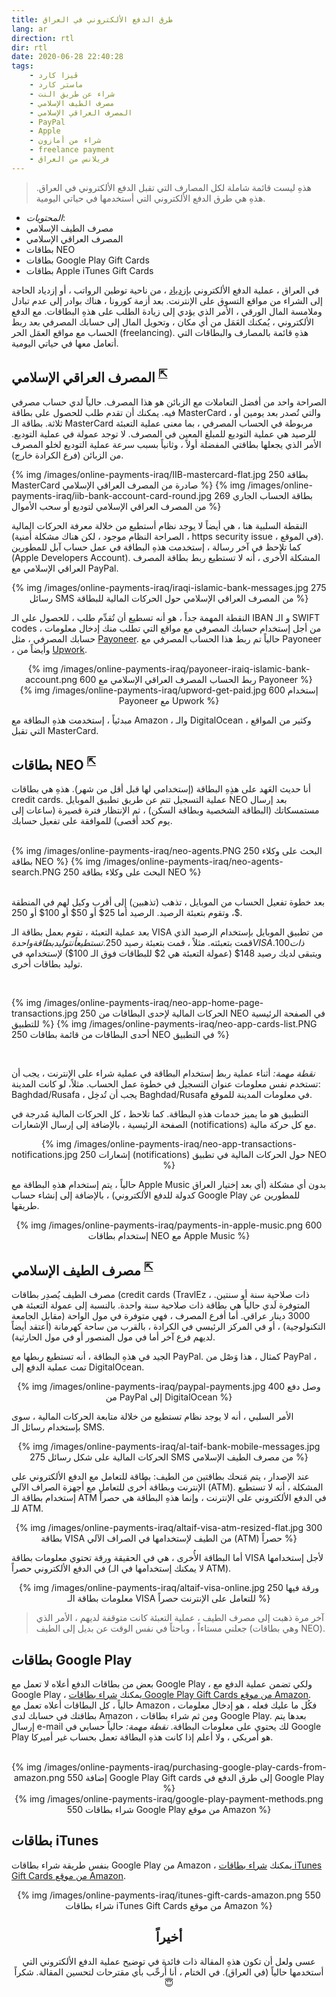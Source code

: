 ```yaml
---
title: طرق الدفع الألكتروني في العراق
lang: ar
direction: rtl
dir: rtl
date: 2020-06-28 22:40:28
tags: 
	- ڤيزا كارد
	- ماستر كارد
	- شراء عن طريق النت
	- مصرف الطيف الإسلامي 
	- المصرف العراقي الإسلامي
	- PayPal
	- Apple
	- شراء من أمازون
	- freelance payment
	- فريلانس من العراق
---
```




> هذهِ ليست قائمة شاملة لكل المصارف التي تقبل الدفع الألكتروني في العراق. هذهِ هي طرق الدفع الألكتروني التي أستخدمها في حياتي اليومية. 

* *المحتويات*:
* مصرف الطيف الإسلامي
* المصرف العراقي الإسلامي
* بطاقات NEO
* بطاقات Google Play Gift Cards
* بطاقات Apple iTunes Gift Cards
<!-- * بطاقات زين كاش (ZainCash) و سويچ (Switch) -->


في العراق ، عملية الدفع الألكتروني [بإزدياد](https://www.facebook.com/permalink.php?story_fbid=211399843527442&id=107341707266590) ، من ناحية توطين الرواتب ، أو إزدياد الحاجة إلى الشراء من مواقع التسوق على الإنترنت. بعد أزمة كورونا ، هناك بوادر إلى عدم تبادل وملامسة المال الورقي ، الأمر الذي يؤدي إلى زيادة الطلب على هذهِ البطاقات.
مع الدفع الألكتروني ، يُمكنك العَمَل من أي مكان ، وتحويل المال إلى حسابك المصرفي بعد ربط الحساب مع مواقع العمَل الحر (freelancing).
هذهِ قائمة بالمصارف والبطاقات التي أتعامل معها في حياتي اليومية.


## المصرف العراقي الإسلامي <sup>[⇱](https://www.iraqiislamicb.com/)</sup>

الصراحة واحد من أفضل التعاملات مع الزبائن هو هذا المصرف. حالياً لدي حساب مصرفي فيه. يمكنك أن تقدم طلب للحصول على بطاقة MasterCard ، والتي تُصدر بعد يومين أو ثلاثة.
بطاقة الـ MasterCard مربوطة في الحساب المصرفي ، بما معنى عملية التعبئة للرصيد هي عملية التوديع للمبلغ المعين في المصرف. لا توجد عمولة في عملية التوديع. الأمر الذي يجعلها بطاقتي المفضلة أولاً ، وثانياً بسبب سرعة عملية التوديع لخلو المصرف من الزبائن (فرع الكرادة خارج).
<br>

{% img /images/online-payments-iraq/IIB-mastercard-flat.jpg 250 بطاقة MasterCard صادرة من المصرف العراقي الإسلامي  %}
{% img /images/online-payments-iraq/iib-bank-account-card-round.jpg 269 بطاقة الحساب الجاري من المصرف العراقي الإسلامي لتوديع أو سحب الأموال  %}
<br>

النقطة السلبية هنا ، هي أيضاً لا يوجد نظام أستطيع من خلالة معرفة الحركات المالية (الصراحة النظام موجود ، لكن هناك مشكلة أَمنية ، https security issue ، في الموقع). كما تلاحظ في آخر رسالة ، إستخدمت هذهِ البطاقة في عمل حساب آبل للمطورين (Apple Developers Account). المشكلة الأُخرى ، أنه لا تستطيع ربط بطاقة المصرف العراقي الإسلامي مع PayPal.

<center>
{% img /images/online-payments-iraq/iraqi-islamic-bank-messages.jpg 275 رسائل SMS من المصرف العراقي الإسلامي حول الحركات المالية للبطاقة  %}
<br>
</center>


النقطة المهمة جداً ، هو أنه تسطيع أن تُقدِّم طلب ، للحصول على الـ IBAN و الـ SWIFT codes ، من أجل إستخدام حسابك المصرفي مع مواقع التي تطلب منك إدخال معلومات حسابك المصرفي ، مثل [Payoneer](https://payoneer.com). حالياً تم ربط هذا الحساب المصرفي مع Payoneer ، وأيضاً من [Upwork](https://www.upwork.com).

<center>
{% img /images/online-payments-iraq/payoneer-iraiq-islamic-bank-account.png 600 ربط الحساب المصرف العراقي الإسلامي مع Payoneer  %}
</center>

<center>
{% img /images/online-payments-iraq/upword-get-paid.jpg 600 إستخدام Payoneer مع Upwork  %}
<br>
</center>


مبدئياً ، إستخدمت هذهِ البطاقة مع Amazon ، والـ DigitalOcean ، وكثير  من المواقع التي تقبل MasterCard. 



## بطاقات NEO <sup>[⇱](https://neo.iq)</sup>

أنا حديث العَهد على هذِهِ البطاقة (إستخدامي لها قبل أقل من شهر). هذهِ هي بطاقات credit cards. عملية التسجيل تتم عن طريق تطبيق الموبايل NEO بعد إرسال مستمسكاتك (البطاقة الشخصية وبطاقة السكن) ، ثم الإنتظار فترة قصيرة  (ساعات إلى يوم كحد أقصى) للموافقة على تفعيل حسابك.
<br><br>

{% img /images/online-payments-iraq/neo-agents.PNG 250 البحث على وكلاء بطاقة NEO  %}
{% img /images/online-payments-iraq/neo-agents-search.PNG 250 البحث على وكلاء بطاقة NEO  %}

<br>
بعد خطوة تفعيل الحساب من الموبايل ، تذهب (تذهبين) إلى أقرب وكيل لهم في المنطقة ، وتقوم بتعبئة الرصيد.
الرصيد أما 25$ أو 50$ أو 100$ أو 250$. 

بعد عملية التعبئة ، تقوم بعمل بطاقة الـ VISA من تطبيق الموبايل بإستخدام الرصيد الذي قمت بتعبئته.
مثلاً ، قمت بتعبئة رصيد 250$. تستطيع أن توليد بطاقة واحدة VISA ذات 100$. ويتبقى لديك رصيد 148$ (عمولة التعبئة هي 2$ للبطاقات فوق الـ 100$) لإستخدامه في توليد بطاقات أُخرى. 

<br>

{% img /images/online-payments-iraq/neo-app-home-page-transactions.jpg 250 الحركات المالية لإحدى البطاقات من NEO في الصفحة الرئيسية للتطبيق %}
{% img /images/online-payments-iraq/neo-app-cards-list.PNG 250 أحدى البطاقات من قائمة بطاقات NEO في التطبيق  %}

<br>

*نقطة مهمة:* أثناء عملية ربط إستخدام البطاقة في عملية شراء على الإنترنت ، يجب أن تستخدم نفس معلومات عنوان التسجيل في خطوة عمل الحساب.
مثلاً، لو كانت المدينة: Baghdad/Rusafa ، يجب أن تُدخِل Baghdad/Rusafa في معلومات المدينة للموقع.

التطبيق هو ما يميز خدمات هذهِ البطاقة. كما تلاحظ ، كل الحركات المالية مُدرجة في الصفحة الرئيسية ، بالإضافة إلى إرسال الإشعارات (notifications) مع كل حركة مالية.


<center>
{% img /images/online-payments-iraq/neo-app-transactions-notifications.jpg 250 إشعارات (notifications) حول الحركات المالية في تطبيق NEO  %}
<br>
</center>


حالياً ، يتم إستخدام هذهِ البطاقة مع Apple Music بدون أي مشكلة (أي بعد إختيار العراق كدولة للدفع الألكتروني) ، بالإضافة إلى إنشاء حساب Google Play للمطورين عن طريقها.

<center>
{% img /images/online-payments-iraq/payments-in-apple-music.png 600 إستخدام بطاقات NEO مع Apple Music  %}
</center>



## مصرف الطيف الإسلامي <sup>[⇱](https://taifib.iq/)</sup>

مصرف الطيف يُصدِر بطاقات (credit cards (TravlEz ، ذات صلاحية سنة أو سنتين. المتوفرة لَدي حالياً هي بطاقة ذات صلاحية سنة واحدة. بالنسبة إلى عمولة التعبئة هي 3000 دينار عراقي. 
أما أفرع المصرف ، فهي متوفرة في مول الواحة (مقابل الجامعة التكنولوجية) ، أو في المركز الرئيسي في الكرادة ، بالقرب من ساحة كهرمانة (أعتقد أيضاً لديهم فرع آخر أما في مول المنصور أو في مول الحارثية).

الجيد في هذهِ البطاقة ، أنه تستطيع ربطها مع PayPal. كمثال ، هذا وَصْل من PayPal ، تمت عملية الدفع إلى DigitalOcean.

<center>
{% img /images/online-payments-iraq/paypal-payments.jpg 400 وصل دفع من PayPal إلى DigitalOcean %}
<br>
</center>

الأمر السلبي ، أنه لا يوجد نظام تستطيع من خلالة متابعة الحركات المالية ، سوى بإستخدام رسائل الـ SMS.

<center>
{% img /images/online-payments-iraq/al-taif-bank-mobile-messages.jpg 275 الحركات المالية على شكل رسائل SMS من مصرف الطيف الإسلامي %}
<br>
</center>

عند الإصدار ، يتم مَنحك بطاقتين من الطيف: بطاقة للتعامل مع الدفع الألكتروني على الإنترنت وبطاقة أُخرى للتعامل مع أجهزة الصراف الآلي (ATM). 
المشكلة ، أنه لا تستطيع إستخدام بطاقة الـ ATM في الدفع الألكتروني على الإنترنت ، وإنما هذهِ البطاقة هي حصراً للـ ATM.

<center>
{% img /images/online-payments-iraq/altaif-visa-atm-resized-flat.jpg 300 بطاقة VISA من الطيف لإستخدامها في الصراف الآلي (ATM) حصراً  %}
<br>
</center>

أما البطاقة الأُخرى ، هي في الحقيقة ورقة تحتوي معلومات بطاقة VISA لأجل إستخدامها في الدفع الألكتروني حصراً (لا يمكنك إستخدامها في الـ ATM).

<center>
{% img /images/online-payments-iraq/altaif-visa-online.jpg 250 ورقة فيها معلومات بطاقة الـ VISA للتعامل على الإنترنت حصراً  %}
<br>
</center>

> آخر مرة ذهبت إلى مصرف الطيف ، عملية التعبئة كانت متوقفة لديهم ، الأمر الذي جعلني مستاءاً ، وباحثاً في نفس الوقت عن بديل إلى الطيف (وهي بطاقات NEO).

## بطاقات Google Play

 بعض من بطاقات الدفع أعلاه لا تعمل مع Google Play ، ولكي تضمن عملية الدفع مع Google Play ، يمكنك [ شراء بطاقات Google Play Gift Cards من موقع Amazon]( https://www.amazon.com/gp/product/B074T91QTZ/).
 حالياً ، كل البطاقات أعلاه تعمل مع Amazon ، فكُل ما عليك فعله ، هو إدخال معلومات بطاقتك في حسابك لدى Amazon ، ومن ثم شراء بطاقات Google Play. بعدها يتم إرسال e-mail لك يحتوي على معلومات البطاقة.
 *نقطة مهمة:* حالياً حسابي في Google Play هو أمريكي ، ولا أعلم إذا كانت هذهِ البطاقة تعمل بحساب غير  أميركا. 

 <br>

<center>
{% img /images/online-payments-iraq/purchasing-google-play-cards-from-amazon.png 550 إضافة Google Play Gift cards إلى طرق الدفع في Google Play  %}
</center>


<center>
{% img /images/online-payments-iraq/google-play-payment-methods.png 550 شراء بطاقات Google Play من موقع Amazon %}

</center>


## بطاقات iTunes 

بنفس طريقة شراء بطاقات Google Play من Amazon ، يمكنك [شراء بطاقات iTunes Gift Cards من موقع Amazon](
https://www.amazon.com/App-Store-iTunes-Gift-Cards/dp/B075Y8WBTS/). 

<center>
{% img /images/online-payments-iraq/itunes-gift-cards-amazon.png 550 شراء بطاقات iTunes Gift Cards من موقع Amazon %}


<!-- ## بطاقات زين كاش (ZainCash) و سويچ (Switch)

أنا لم أجرِّب أو أستخدم هذِ البطاقات. أحد الأسباب هو سماعي لقصص عن سلبيات أثناء الإستخدام. مثلاً ، بطاقة Switch لم يستطع أحد الأصدقاء من إستخدامها في عملية إنشاء حساب آبل للمطورين ، بسبب عدم وصول أي حركات مالية إلى Apple ، الأمر الذي أدى إلى بدون إستقطاع أي مبلغ من البطاقة.
أما بالنسبة إلى ZainCash هو أيضاً بسبب قصص سوء خدمة الزبائن لديهم ، الأمر الذي جعلني حالياً أن أستبعد هذهِ البطاقات وإستخدام الطرق الأُخرى. -->


## أخيراً
عسى ولعل أن تكون هذهِ المقالة ذات فائدة في توضيح عملية الدفع الألكتروني التي أستخدمها حالياً (في العراق).
في الختام ، أنا أُرحِّب بأي مقترحات لتحسين المقالة. شكراً 😇
